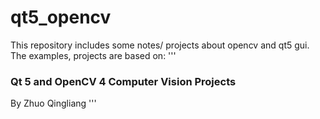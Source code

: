 # qt5_opencv
This repository includes some notes/ projects about opencv and qt5 gui. 
The examples, projects are based on:
  '''
  ### Qt 5 and OpenCV 4 Computer Vision Projects
  By Zhuo Qingliang 
  '''

